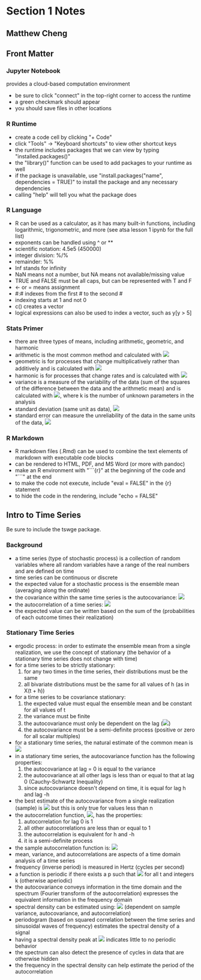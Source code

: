 ﻿
# Section 1 Notes
## Matthew Cheng

## Front Matter

### Jupyter Notebook
provides a cloud-based computation environment
* be sure to click "connect" in the top-right corner to access the runtime
* a green checkmark should appear
* you should save files in other locations

### R Runtime
* create a code cell by clicking "+ Code"
* click "Tools" -> "Keyboard shortcuts" to view other shortcut keys
* the runtime includes packages that we can view by typing "installed.packages()"
* the "library()" function can be used to add packages to your runtime as well
* if the package is unavailable, use "install.packages("name", dependencies = TRUE)" to install the package and any necessary dependencies
* calling "help" will tell you what the package does

### R Language
* R can be used as a calculator, as it has many built-in functions, including logarithmic, trigonometric, and more (see atsa lesson 1 ipynb for the full list)
* exponents can be handled using ^ or \*\*
* scientific notation: 4.5e5 (450000)
* integer division: %/%
* remainder: %%
* Inf stands for infinity
* NaN means not a number, but NA means not available/missing value
* TRUE and FALSE must be all caps, but can be represented with T and F
* <- or = means assignment
* \#:\# indexes from the first \# to the second \#
* indexing starts at 1 and not 0
* c() creates a vector
* logical expressions can also be used to index a vector, such as y[y > 5]

### Stats Primer
* there are three types of means, including arithmetic, geometric, and harmonic
* arithmetic is the most common method and calculated with <img src="https://render.githubusercontent.com/render/math?math=\bar{y} = \frac {\sum_{i=1}^{n} y(x_i)} {n}">
* geometric is for processes that change multiplicatively rather than additively and is calculated with <img src="https://render.githubusercontent.com/render/math?math=\hat{y}=\sqrt[n]{\prod_{i=1}^{n} y(x_i)}">
* harmonic is for processes that change rates and is calculated with <img src="https://render.githubusercontent.com/render/math?math=\tilde{y} = \frac {n} {\sum_{i=1}^{n} \frac {1} {y(x_i)}}">
* variance is a measure of the variability of the data (sum of the squares of the difference between the data and the arithmetic mean) and is calculated with <img src="https://render.githubusercontent.com/render/math?math=\sigma^2 = \frac {\sum_{i=1}^n [y(x_i)-\bar{y}]^2} {n-k}">, where k is the number of unknown parameters in the analysis
* standard deviation (same unit as data), <img src="https://render.githubusercontent.com/render/math?math=\sigma = \sqrt{\sigma^2}">
* standard error can measure the unreliability of the data in the same units of the data, <img src="https://render.githubusercontent.com/render/math?math=s.e._{\bar{y}} = \sqrt{\frac {\sigma^2} {n}}">

### R Markdown
* R markdown files (.Rmd) can be used to combine the text elements of markdown with executable code blocks
* can be rendered to HTML, PDF, and MS Word (or more with pandoc)
* make an R environment with "\`\`\`{r}" at the beginning of the code and "\`\`\`" at the end
* to make the code not execute, include "eval = FALSE" in the {r} statement
* to hide the code in the rendering, include "echo = FALSE"

## Intro to Time Series
Be sure to include the tswge package.

### Background
* a time series (type of stochastic process) is a collection of random variables where all random variables have a range of the real numbers and are defined on time
* time series can be continuous or discrete
* the expected value for a stochastic process is the ensemble mean (averaging along the ordinate)
* the covariance within the same time series is the autocovariance: <img src="https://render.githubusercontent.com/render/math?math=\gamma(t_1,t_2) = E{[X(t_1)-\mu(t_1)][X(t_2)-\mu(t_2)]}">
* the autocorrelation of a time series: <img src="https://render.githubusercontent.com/render/math?math=\rho(t_1,t_2) = \frac {\gamma(t_1,t_2)} {\sigma(t_1)\sigma(t_2)}">
* the expected value can be written based on the sum of the (probabilities of each outcome times their realization) 

### Stationary Time Series
* ergodic process: in order to estimate the ensemble mean from a single realization, we use the concept of stationary (the behavior of a stationary time series does not change with time)
* for a time series to be strictly stationary:
	1. for any two times in the time series, their distributions must be the same
	2. all bivariate distributions must be the same for all values of h (as in X(t + h))
* for a time series to be covariance stationary:
	1. the expected value must equal the ensemble mean and be constant for all values of t
	2. the variance must be finite
	3. the autocovariance must only be dependent on the lag (<img src="https://render.githubusercontent.com/render/math?math=t_{2} - t_{1}">)
	4. the autocovariance must be a semi-definite process (positive or zero for all scalar multiples)
* for a stationary time series, the natural estimate of the common mean is <img src="https://render.githubusercontent.com/render/math?math=\bar{x} = \frac {1} {n} \sum_{t=1}^{n} x_t">
* in a stationary time series, the autocovariance function has the following properties:
	1. the autocovariance at lag = 0 is equal to the variance
	2. the autocovariance at all other lags is less than or equal to that at lag 0 (Cauchy-Schwartz Inequality)
	3. since autocovariance doesn't depend on time, it is equal for lag h and lag -h
* the best estimate of the autocovariance from a single realization (sample) is <img src="https://render.githubusercontent.com/render/math?math=\hat{y}_{h} = \frac {1} {n} \sum_{t=1}^{n-\|h\|} (X_t - \mu)(X_(t+\|h\|) - \mu)"> but this is only true for values less than n
* the autocorrelation function, <img src="https://render.githubusercontent.com/render/math?math=\rho (h) = \frac {\gamma(h)} {\sigma^{2}}">, has the properties:
	1. autocorrelation for lag 0 is 1
	2. all other autocorrelations are less than or equal to 1
	3. the autocorrelation is equivalent for h and -h
	4. it is a semi-definite process
* the sample autocorrelation function is: <img src="https://render.githubusercontent.com/render/math?math=\hat{\rho}_h = \frac {\gamma_h} {\gamma_0}">
* mean, variance, and autocorrelations are aspects of a time domain analysis of a time series
* frequency (inverse period) is measured in Hertz (cycles per second)
* a function is periodic if there exists a p such that <img src="https://render.githubusercontent.com/render/math?math=g(t) = g(t + kp)"> for all t and integers k (otherwise aperiodic)
* the autocovariance conveys information in the time domain and the spectrum (Fourier transform of the autocorrelation) expresses the equivalent information in the frequency domain
* spectral density can be estimated using: <img src="https://render.githubusercontent.com/render/math?math=\hat{S}_{x}(f) = 1 + 2 \sum_{k=1}^{n-1} \hat{\rho}_{k}cos(2 \pi f k)"> (dependent on sample variance, autocovariance, and autocorrelation)
* periodogram (based on squared correlation between the time series and sinusoidal waves of frequency) estimates the spectral density of a signal
* having a spectral density peak at <img src="https://render.githubusercontent.com/render/math?math=f=0"> indicates little to no periodic behavior
* the spectrum can also detect the presence of cycles in data that are otherwise hidden
* the frequency in the spectral density can help estimate the period of the autocorrelation
